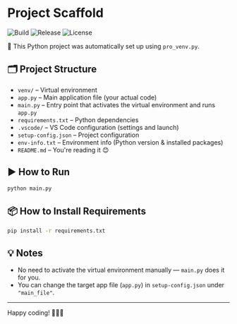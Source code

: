 # Project Scaffold

![Build](https://github.com/TamerOnLine/pro_venv/actions/workflows/test-pro_venv.yml/badge.svg)
![Release](https://img.shields.io/github/v/release/TamerOnLine/pro_venv?style=flat-square)
![License](https://img.shields.io/github/license/TamerOnLine/pro_venv?style=flat-square)

🚀 This Python project was automatically set up using `pro_venv.py`.



## 🗂️ Project Structure

- `venv/` – Virtual environment
- `app.py` – Main application file (your actual code)
- `main.py` – Entry point that activates the virtual environment and runs `app.py`
- `requirements.txt` – Python dependencies
- `.vscode/` – VS Code configuration (settings and launch)
- `setup-config.json` – Project configuration
- `env-info.txt` – Environment info (Python version & installed packages)
- `README.md` – You're reading it 😊

## ▶️ How to Run

```bash
python main.py
```

## 📦 How to Install Requirements

```bash
pip install -r requirements.txt
```

## 💡 Notes

- No need to activate the virtual environment manually — `main.py` does it for you.
- You can change the target app file (`app.py`) in `setup-config.json` under `"main_file"`.

---

Happy coding! 👨‍💻🎉

